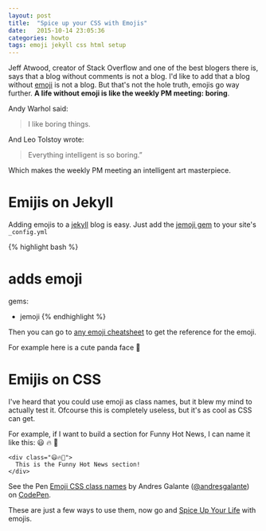 ```yaml
---
layout: post
title:  "Spice up your CSS with Emojis"
date:   2015-10-14 23:05:36
categories: howto
tags: emoji jekyll css html setup
---
```


Jeff Atwood, creator of Stack Overflow and one of the best blogers there is, says that a blog without comments is not a blog. I'd like to add that a blog without [emoji](https://en.wikipedia.org/wiki/Emoji) is not a blog. But that's not the hole truth, emojis go way further. **A life without emoji is like the weekly PM meeting: boring**.

Andy Warhol said:

> I like boring things.

And Leo Tolstoy wrote: 

> Everything intelligent is so boring.” 

Which makes the weekly PM meeting an intelligent art masterpiece.

# Emijis on Jekyll

Adding emojis to a [jekyll](https://jekyllrb.com) blog is easy. Just add the [jemoji gem](https://github.com/jekyll/jemoji) to your site's `_config.yml`

{% highlight bash %}
# adds emoji
gems:
  - jemoji
{% endhighlight %}

Then you can go to [any emoji cheatsheet](http://www.emoji-cheat-sheet.com) to get the reference for the emoji.

For example here is a cute panda face :panda_face:

# Emijis on CSS

I've heard that you could use emoji as class names, but it blew my mind to actually test it. Ofcourse this is completely useless, but it's as cool as CSS can get.


For example, if I want to build a section for Funny Hot News, I can name it like this: :smiley: :fire: :newspaper:

<div data-height="220" data-theme-id="20015" data-slug-hash="jbGqXj" data-default-tab="html" data-user="andresgalante" class='codepen'><pre><code>&lt;div class=&quot;😃🔥📰&quot;&gt;
  This is the Funny Hot News section!
&lt;/div&gt;</code></pre>
<p>See the Pen <a href='http://codepen.io/andresgalante/pen/jbGqXj/'>Emoji CSS class names</a> by Andres Galante (<a href='http://codepen.io/andresgalante'>@andresgalante</a>) on <a href='http://codepen.io'>CodePen</a>.</p>
</div><script async src="//assets.codepen.io/assets/embed/ei.js"></script>


These are just a few ways to use them, now go and [Spice Up Your Life](https://youtu.be/9wfpXI5PKlw) with emojis.


